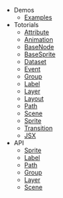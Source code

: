 * Demos
  * [Examples](/en/examples)
* Totorials
  * [Attribute](/en/doc/attribute)
  * [Animation](/en/doc/animation)
  * [BaseNode](/en/doc/basenode)
  * [BaseSprite](/en/doc/basesprite)
  * [Dataset](/en/doc/dataset)
  * [Event](/en/doc/event)
  * [Group](/en/doc/group)
  * [Label](/en/doc/label)
  * [Layer](/en/doc/layer)
  * [Layout](/en/doc/layout)
  * [Path](/en/doc/path)
  * [Scene](/en/doc/scene)
  * [Sprite](/en/doc/sprite)
  * [Transition](/en/doc/transition)
  * [JSX](/en/doc/jsx)
* API
  * [Sprite](/api/sprite)
  * [Label](/api/label)
  * [Path](/api/path)
  * [Group](/api/group)
  * [Layer](/api/layer)
  * [Scene](/api/scene)
